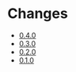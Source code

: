 # Changes

* [0.4.0](changes_0.4.0.md)
* [0.3.0](changes_0.3.0.md)
* [0.2.0](changes_0.2.0.md)
* [0.1.0](changes_0.1.0.md) 
